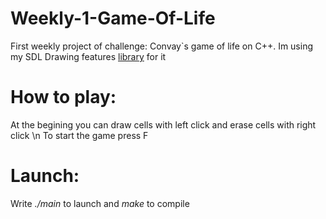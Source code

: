 # Weekly-1-Game-Of-Life
 First weekly project of challenge: Convay`s game of life on C++. Im using my SDL Drawing features [library](https://github.com/zgeorgin/SDL_Drawing_features) for it

# How to play:
 At the begining you can draw cells with left click and erase cells with right click \n
 To start the game press F

# Launch:
 Write *./main* to launch and *make* to compile 